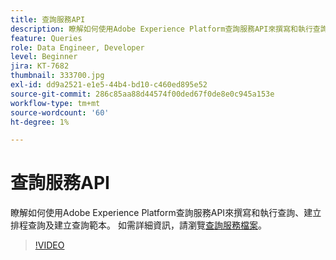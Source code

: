 ```yaml
---
title: 查詢服務API
description: 瞭解如何使用Adobe Experience Platform查詢服務API來撰寫和執行查詢、建立排程查詢及建立查詢範本。
feature: Queries
role: Data Engineer, Developer
level: Beginner
jira: KT-7682
thumbnail: 333700.jpg
exl-id: dd9a2521-e1e5-44b4-bd10-c460ed895e52
source-git-commit: 286c85aa88d44574f00ded67f0de8e0c945a153e
workflow-type: tm+mt
source-wordcount: '60'
ht-degree: 1%

---
```


# 查詢服務API

瞭解如何使用Adobe Experience Platform查詢服務API來撰寫和執行查詢、建立排程查詢及建立查詢範本。 如需詳細資訊，請瀏覽[查詢服務檔案](https://experienceleague.adobe.com/docs/experience-platform/query/home.html?lang=zh-Hant)。

>[!VIDEO](https://video.tv.adobe.com/v/333700?learn=on&enablevpops)
